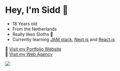 # Hey, I'm Sidd 👋
* 18 Years old
* From the Netherlands
* Really likes Sloths 🦥
* Currently learning [JAM stack](https://jamstack.org/), [Next.js](https://nextjs.org/) and [React.js](https://reactjs.org/)

💬 [Visit my Portfolio Website](https://siddhart.dev?ref=GitHub)   
💬 [Visit my Web Agency](https://www.websloth.agency?ref=GitHub)


![](https://komarev.com/ghpvc/?username=Siddhart)
